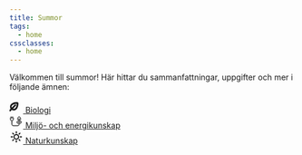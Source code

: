 ```yaml
---
title: Summor
tags:
  - home
cssclasses:
  - home
---
```

Välkommen till summor! Här hittar du sammanfattningar, uppgifter och mer i följande ämnen:

<a href="/Biologi">
<svg xmlns="http://www.w3.org/2000/svg" width="24" height="24" viewBox="0 0 30 30" fill="none" stroke="currentColor" stroke-width="2" stroke-linecap="round" stroke-linejoin="round" class="lucide lucide-book-open-check"><path d="M18.24 7.56c-0.52-0.68-1.4-1.040-2.16-0.88-0.88 0.040-8.36 0.6-12.040 4.28-2.56 2.56-2.68 6.68-0.4 9.56l-3.36 3.36c-0.32 0.32-0.32 0.84 0 1.2 0.16 0.16 0.36 0.24 0.6 0.24s0.44-0.080 0.6-0.24l3.36-3.36c1.32 1.040 2.92 1.64 4.6 1.64 1.88 0 3.64-0.72 4.96-2.040 3.84-3.84 4.28-11.16 4.32-12.040 0.080-0.6-0.080-1.2-0.48-1.72zM17.040 8.96c0 0.040-0.040 0.12-0.040 0.16 0 0.080-0.28 7.48-3.8 11-1 1-2.32 1.56-3.76 1.56-1.24 0-2.44-0.4-3.4-1.16l7.36-7.36c0.32-0.32 0.32-0.84 0-1.2-0.32-0.32-0.84-0.32-1.2 0l-7.36 7.4c-1.64-2.2-1.56-5.28 0.36-7.2 3.36-3.36 10.92-3.8 11-3.8 0.040 0 0.12 0 0.16-0.040 0.040 0 0.040 0 0.080 0 0.16 0 0.32 0.12 0.44 0.28 0.12 0.12 0.16 0.24 0.16 0.36z"/></svg>
Biologi</a>
<br>
<a href="/Miljö--och-energikunskap/">
<svg fill="none" width="24" height="24" viewBox="0 0 60 60" stroke="currentColor" stroke-width="2" xmlns="http://www.w3.org/2000/svg"><path d="M53,30.1c0-0.4-0.3-0.8-0.7-0.9c-0.2-0.1-5-1.5-8,0.8c-0.3,0.3-0.6,0.6-0.9,0.9v-2.2c1.5-1.2,6.4-5.4,6.4-10.7 c0-6.1-6.5-10.8-6.8-11c-0.3-0.2-0.8-0.2-1.2,0c-0.3,0.2-6.8,4.9-6.8,11c0,5.3,4.9,9.5,6.4,10.7v2.9c-0.3-0.4-0.7-0.8-1.1-1.1 c-3.1-2.2-7.8-0.6-8-0.6c-0.4,0.1-0.7,0.5-0.7,0.9c0,0.2,0,5.2,3.1,7.4c1.3,0.9,2.8,1.2,4.2,1.2c1,0,1.8-0.1,2.5-0.3v2.2 c0,3.3-2.7,6-6,6H17.3c-3.3,0-6-2.7-6-6V27.1c3.6-0.5,6.4-3.6,6.4-7.3v-6.4c0-0.6-0.4-1-1-1h-2.2V8.7c0-0.6-0.4-1-1-1s-1,0.4-1,1 v3.8H8V8.7c0-0.6-0.4-1-1-1s-1,0.4-1,1v3.8H4c-0.6,0-1,0.4-1,1v6.4c0,3.7,2.8,6.8,6.4,7.3v14.2c0,4.4,3.6,8,8,8h18.1 c4.4,0,8-3.6,8-8v-2.6c0.6,0.1,1.4,0.2,2.2,0.2c1.5,0,3.1-0.3,4.5-1.3C53.1,35.3,53,30.3,53,30.1z M5,19.9v-5.4h10.7v5.4 c0,3-2.4,5.4-5.4,5.4S5,22.8,5,19.9z M37,17.9c0-4.1,3.9-7.7,5.4-8.9c1.5,1.2,5.4,4.8,5.4,8.9c0,3.4-2.6,6.4-4.4,8.1v-8.1 c0-0.6-0.4-1-1-1s-1,0.4-1,1V26C39.6,24.3,37,21.3,37,17.9z M35.8,36.6c-1.7-1.2-2.1-3.8-2.3-5c1.2-0.3,3.8-0.7,5.5,0.5 c1.7,1.2,2.1,3.8,2.3,5C39.9,37.5,37.4,37.7,35.8,36.6z M48.9,36c-1.6,1.2-4.2,0.9-5.5,0.7c0.1-1.3,0.5-3.8,2.1-5.1 c1.6-1.2,4.2-0.9,5.5-0.7C50.9,32.2,50.5,34.8,48.9,36z"/></svg>
Miljö- och energikunskap</a>
<br>
<a href="/Naturkunskap">
<svg class="w-6 h-6 text-gray-800 dark:text-white" aria-hidden="true" xmlns="http://www.w3.org/2000/svg" width="24" height="24" fill="none" viewBox="0 0 24 24">
<path stroke="currentColor" stroke-linecap="round" stroke-linejoin="round" stroke-width="2" d="M12 5V3m0 18v-2M7.05 7.05 5.636 5.636m12.728 12.728L16.95 16.95M5 12H3m18 0h-2M7.05 16.95l-1.414 1.414M18.364 5.636 16.95 7.05M16 12a4 4 0 1 1-8 0 4 4 0 0 1 8 0Z"/>
</svg>
Naturkunskap</a>